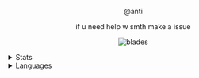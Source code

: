 

<p align="center">
    @anti
<p align="center">
if u need help w smth make a issue

<p align="center">
<img src="https://discord.c99.nl/widget/theme-4/755217098183016488.png" alt="blades" width="" height="">
</p>

<details>
  <summary>Stats</summary>
  <img src="https://github-readme-stats.vercel.app/api?username=eslit&theme=dark" alt="fax">
</details>

<details>
  <summary>Languages</summary>
  <img src="https://github-readme-stats.vercel.app/api/top-langs/?username=eslit&theme=dark" alt="fax">
</details>
